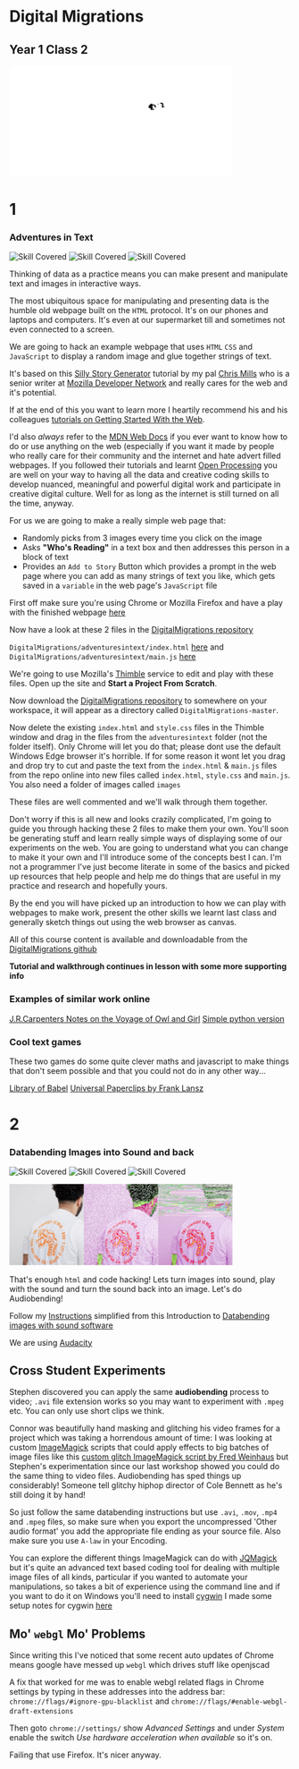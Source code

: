 # Digital Migrations

## Year 1 Class 2

<img src="images/walters.png" width="400">

# 1

### Adventures in Text

![Skill Covered](https://img.shields.io/badge/skill-DataMaking-magenta.svg?longCache=true&style=plastic)
![Skill Covered](https://img.shields.io/badge/skill-html-green.svg?longCache=true&style=plastic)
![Skill Covered](https://img.shields.io/badge/skill-JavaScript-blue.svg?longCache=true&style=plastic)

Thinking of data as a practice means you can make present and manipulate text and images in interactive ways. 

The most ubiquitous space for manipulating and presenting data is the humble old webpage built on the `HTML` protocol. It's on our phones and laptops and computers. It's even at our supermarket till and sometimes not even connected to a screen.

We are going to hack an example webpage that uses `HTML` `CSS` and `JavaScript` to display a random image and glue together strings of text.

It's based on this [Silly Story Generator](https://developer.mozilla.org/en-US/docs/Learn/JavaScript/First_steps/Silly_story_generator) tutorial by my pal [Chris Mills](https://developer.mozilla.org/en-US/profiles/chrisdavidmills) who is a senior writer at [Mozilla Developer Network](https://developer.mozilla.org) and really cares for the web and it's potential. 

If at the end of this you want to learn more I heartily recommend his and his colleagues [tutorials on Getting Started With the Web](https://developer.mozilla.org/en-US/docs/Learn/Getting_started_with_the_web).

I'd also *always* refer to the [MDN Web Docs](https://developer.mozilla.org/en-US/) if you ever want to know how to do or use anything on the web (especially if you want it made by people who really care for their community and the internet and hate advert filled webpages. If you followed their tutorials and learnt [Open Processing](https://www.openprocessing.org/) you are well on your way to having all the data and creative coding skills to develop nuanced, meaningful and powerful digital work and participate in creative digital culture. Well for as long as the internet is still turned on all the time, anyway.

For us we are going to make a really simple web page that:

 * Randomly picks from 3 images every time you click on the image
 * Asks **"Who's Reading"** in a text box and then addresses this person in a block of text
 * Provides an `Add to Story` Button which provides a prompt in the web page where you can add as many strings of text you like, which gets saved in a `variable` in the web page's `JavaScript` file 

First off make sure you're using Chrome or Mozilla Firefox and have a play with the finished webpage [here](adventuresintext/index.html)

Now have a look at these 2 files in the [DigitalMigrations repository](https://github.com/cheapjack/DigitalMigrations)

`DigitalMigrations/adventuresintext/index.html` [here](https://github.com/cheapjack/DigitalMigrations/blob/master/adventuresintext/index.html) and  `DigitalMigrations/adventuresintext/main.js` [here](https://github.com/cheapjack/DigitalMigrations/blob/master/adventuresintext/main.js)

We're going to use Mozilla's [Thimble](https://thimble.mozilla.org) service to edit and play with these files. Open up the site and **Start a Project From Scratch**. 

Now download the [DigitalMigrations repository](https://github.com/cheapjack/DigitalMigrations) to somewhere on your workspace, it will appear as a directory called `DigitalMigrations-master`.

Now delete the existing `index.html` and `style.css` files in the Thimble window and drag in the files from the `adventuresintext` folder (not the folder itself). Only Chrome will let you do that; please dont use the default Windows Edge browser it's horrible. If for some reason it wont let you drag and drop try to cut and paste the text from the `index.html` & `main.js` files from the repo online into new files called `index.html`, `style.css` and `main.js`. You also need a folder of images called `images`  

These files are well commented and we'll walk through them together.

Don't worry if this is all new and looks crazily complicated, I'm going to guide you through hacking these 2 files to make them your own. You'll soon be generating stuff and learn really simple ways of displaying some of our experiments on the web. You are going to understand what you can change to make it your own and I'll introduce some of the concepts best I can. I'm not a programmer I've just become literate in some of the basics and picked up resources that help people and help me do things that are useful in my practice and research and hopefully yours.

By the end you will have picked up an introduction to how we can play with webpages to make work, present the other skills we learnt last class and generally sketch things out using the web browser as canvas.

All of this course content is available and downloadable from the [DigitalMigrations github](https://github.com/cheapjack/DigitalMigrations)

**Tutorial and walkthrough continues in lesson with some more supporting info**

### Examples of similar work online

[J.R.Carpenters Notes on the Voyage of Owl and Girl](http://luckysoap.com/owlandgirl/)
[Simple python version](https://gist.github.com/samplereality/d82f5c2d8abe2b5d45cd)

### Cool text games

These two games do some quite clever maths and javascript to make things that don't seem possible and that you could not do in any other way...

[Library of Babel](https://libraryofbabel.info/)
[Universal Paperclips by Frank Lansz](http://www.decisionproblem.com/paperclips/)

# 2

### Databending Images into Sound and back

![Skill Covered](https://img.shields.io/badge/skill-glitching-brightgreen.svg?longCache=true&style=plastic)
![Skill Covered](https://img.shields.io/badge/skill-Audacity-lightblue.svg?longCache=true&style=plastic)
![Skill Covered](https://img.shields.io/badge/skill-DataMaking-magenta.svg?longCache=true&style=plastic)

<img src="images/tigerseries.png" width="400">

That's enough `html` and code hacking! Lets turn images into sound, play with the sound and turn the sound back into an image. Let's do Audiobending!

Follow my [Instructions](AudioBending.md) simplified from this Introduction to [Databending images with sound software](http://www.hellocatfood.com/databending-using-audacity/)

We are using [Audacity](https://www.audacityteam.org/download/)

## Cross Student Experiments

Stephen discovered you can apply the same **audiobending** process to video; `.avi` file extension works so you may want to experiment with `.mpeg` etc. You can only use short clips we think. 

Connor was beautifully hand masking and glitching his video frames for a project which was taking a horrendous amount of time: I was looking at custom [ImageMagick](http://www.imagemagick.org/) scripts that could apply effects to big batches of image files like this [custom glitch ImageMagick script by Fred Weinhaus](http://www.fmwconcepts.com/imagemagick/videoglitch/index.php) but Stephen's experimentation since our last workshop showed you could do the same thing to video files. Audiobending has sped things up considerably! Someone tell glitchy hiphop director of Cole Bennett as he's still doing it by hand! 

So just follow the same databending instructions but use `.avi`, `.mov`, `.mp4` and `.mpeg` files, so make sure when you export the uncompressed 'Other audio format' you add the appropriate file ending as your source file. Also make sure you use `A-law` in your Encoding.

You can explore the different things ImageMagick can do with [JQMagick](http://jqmagick.imagemagick.org/) but it's quite an advanced text based coding tool for dealing with multiple image files of all kinds, particular if you wanted to automate your manipulations, so takes a bit of experience using the command line and if you want to do it on Windows you'll need to install [cygwin](http://www.cygwin.com/install.html) I made some setup notes for cygwin [here](https://gitlab.com/DomesticScience/InteractiveNonFiction/blob/master/cygwin/README.md)

## Mo' `webgl` Mo' Problems 

Since writing this I've noticed that some recent auto updates of Chrome means google have messed up `webgl` which drives stuff like openjscad

A fix that worked for me was to enable webgl related flags in Chrome settings by typing in these addresses into the address bar: `chrome://flags/#ignore-gpu-blacklist` and `chrome://flags/#enable-webgl-draft-extensions` 

Then goto `chrome://settings/` show *Advanced Settings* and under *System* enable the switch *Use hardware acceleration when available* so it's on.

Failing that use Firefox. It's nicer anyway.


